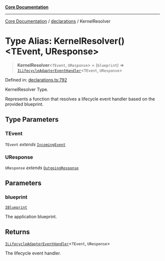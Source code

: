 [**Core Documentation**](../../README.md)

***

[Core Documentation](../../README.md) / [declarations](../README.md) / KernelResolver

# Type Alias: KernelResolver()\<TEvent, UResponse\>

> **KernelResolver**\<`TEvent`, `UResponse`\> = (`blueprint`) => [`ILifecycleAdapterEventHandler`](../interfaces/ILifecycleAdapterEventHandler.md)\<`TEvent`, `UResponse`\>

Defined in: [declarations.ts:792](https://github.com/stonemjs/core/blob/3581a30de158e951ead319c3cc6abead0be9639f/src/declarations.ts#L792)

KernelResolver Type.

Represents a function that resolves a lifecycle event handler based on the provided blueprint.

## Type Parameters

### TEvent

`TEvent` *extends* [`IncomingEvent`](../../events/IncomingEvent/classes/IncomingEvent.md)

### UResponse

`UResponse` *extends* [`OutgoingResponse`](../../events/OutgoingResponse/classes/OutgoingResponse.md)

## Parameters

### blueprint

[`IBlueprint`](IBlueprint.md)

The application blueprint.

## Returns

[`ILifecycleAdapterEventHandler`](../interfaces/ILifecycleAdapterEventHandler.md)\<`TEvent`, `UResponse`\>

The lifecycle event handler.
